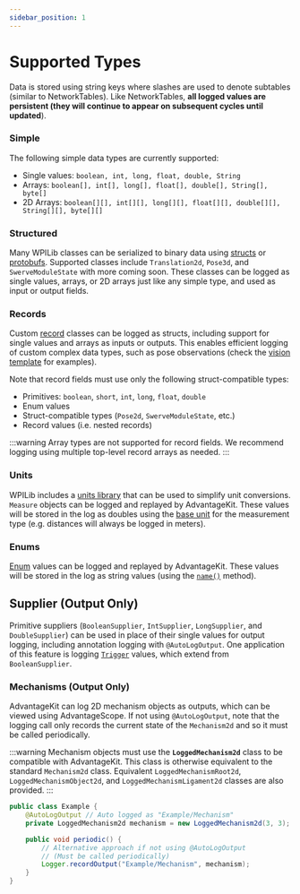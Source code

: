 ```yaml
---
sidebar_position: 1
---
```


# Supported Types

Data is stored using string keys where slashes are used to denote subtables (similar to NetworkTables). Like NetworkTables, **all logged values are persistent (they will continue to appear on subsequent cycles until updated**).

### Simple

The following simple data types are currently supported:

- Single values: `boolean, int, long, float, double, String`
- Arrays: `boolean[], int[], long[], float[], double[], String[], byte[]`
- 2D Arrays: `boolean[][], int[][], long[][], float[][], double[][], String[][], byte[][]`

### Structured

Many WPILib classes can be serialized to binary data using [structs](https://github.com/wpilibsuite/allwpilib/blob/main/wpiutil/doc/struct.adoc) or [protobufs](https://protobuf.dev). Supported classes include `Translation2d`, `Pose3d`, and `SwerveModuleState` with more coming soon. These classes can be logged as single values, arrays, or 2D arrays just like any simple type, and used as input or output fields.

### Records

Custom [record](https://www.baeldung.com/java-record-keyword) classes can be logged as structs, including support for single values and arrays as inputs or outputs. This enables efficient logging of custom complex data types, such as pose observations (check the [vision template](/getting-started/template-projects/vision-template) for examples).

Note that record fields must use only the following struct-compatible types:

- Primitives: `boolean`, `short`, `int`, `long`, `float`, `double`
- Enum values
- Struct-compatible types (`Pose2d`, `SwerveModuleState`, etc.)
- Record values (i.e. nested records)

:::warning
Array types are not supported for record fields. We recommend logging using multiple top-level record arrays as needed.
:::

### Units

WPILib includes a [units library](https://docs.wpilib.org/en/latest/docs/software/basic-programming/java-units.html) that can be used to simplify unit conversions. `Measure` objects can be logged and replayed by AdvantageKit. These values will be stored in the log as doubles using the [base unit](https://github.com/wpilibsuite/allwpilib/blob/main/wpiunits/src/main/java/edu/wpi/first/units/BaseUnits.java) for the measurement type (e.g. distances will always be logged in meters).

### Enums

[Enum](https://www.w3schools.com/java/java_enums.asp) values can be logged and replayed by AdvantageKit. These values will be stored in the log as string values (using the [`name()`](https://docs.oracle.com/javase/8/docs/api/java/lang/Enum.html#name--) method).

## Supplier (Output Only)

Primitive suppliers (`BooleanSupplier`, `IntSupplier`, `LongSupplier`, and `DoubleSupplier`) can be used in place of their single values for output logging, including annotation logging with `@AutoLogOutput`. One application of this feature is logging [`Trigger`](https://github.wpilib.org/allwpilib/docs/release/java/edu/wpi/first/wpilibj2/command/button/Trigger.html) values, which extend from `BooleanSupplier`.

### Mechanisms (Output Only)

AdvantageKit can log 2D mechanism objects as outputs, which can be viewed using AdvantageScope. If not using `@AutoLogOutput`, note that the logging call only records the current state of the `Mechanism2d` and so it must be called periodically.

:::warning
Mechanism objects must use the **`LoggedMechanism2d`** class to be compatible with AdvantageKit. This class is otherwise equivalent to the standard `Mechanism2d` class. Equivalent `LoggedMechanismRoot2d`, `LoggedMechanismObject2d`, and `LoggedMechanismLigament2d` classes are also provided.
:::

```java
public class Example {
    @AutoLogOutput // Auto logged as "Example/Mechanism"
    private LoggedMechanism2d mechanism = new LoggedMechanism2d(3, 3);

    public void periodic() {
        // Alternative approach if not using @AutoLogOutput
        // (Must be called periodically)
        Logger.recordOutput("Example/Mechanism", mechanism);
    }
}
```
